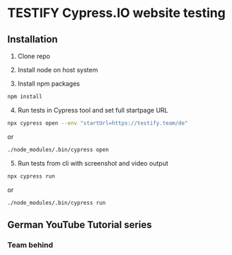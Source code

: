 # TESTIFY Cypress.IO website testing

## Installation

1. Clone repo

2. Install node on host system

3. Install npm packages

```bash
npm install
```

4. Run tests in Cypress tool and set full startpage URL

```bash
npx cypress open --env "startUrl=https://testify.team/de"
```

or

```bash
./node_modules/.bin/cypress open
```

5. Run tests from cli with screenshot and video output

```bash
npx cypress run
```

or

```bash
./node_modules/.bin/cypress run
```

## German YouTube Tutorial series

### Team behind
